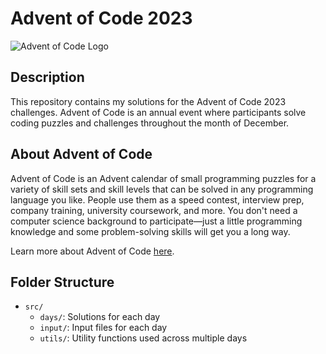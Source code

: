 # Advent of Code 2023

![Advent of Code Logo](https://adventofcode.com/favicon.png)

## Description

This repository contains my solutions for the Advent of Code 2023 challenges. Advent of Code is an annual event where participants solve coding puzzles and challenges throughout the month of December.

## About Advent of Code

Advent of Code is an Advent calendar of small programming puzzles for a variety of skill sets and skill levels that can be solved in any programming language you like. People use them as a speed contest, interview prep, company training, university coursework, and more. You don't need a computer science background to participate—just a little programming knowledge and some problem-solving skills will get you a long way.

Learn more about Advent of Code [here](https://adventofcode.com/).

## Folder Structure
- `src/`
    - `days/`: Solutions for each day
    - `input/`: Input files for each day
    - `utils/`: Utility functions used across multiple days
